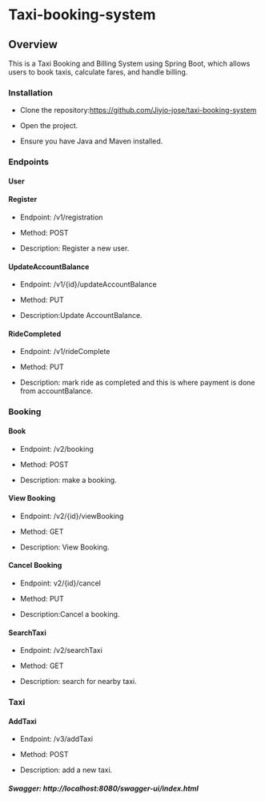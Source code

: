 # Taxi-booking-system
## Overview

This is a Taxi Booking and Billing System using Spring Boot, which allows users to book taxis, calculate fares, and handle billing.


### Installation

* Clone the repository:https://github.com/Jiyjo-jose/taxi-booking-system

* Open the project.

* Ensure you have Java and Maven installed.
### Endpoints

#### User

#### Register
* Endpoint: /v1/registration

* Method: POST

* Description: Register a new user.

#### UpdateAccountBalance

* Endpoint: /v1/{id}/updateAccountBalance

* Method: PUT

* Description:Update AccountBalance.

#### RideCompleted

* Endpoint: /v1/rideComplete

* Method: PUT

* Description: mark ride as completed and this is where payment is done from accountBalance.

### Booking

#### Book

* Endpoint: /v2/booking

* Method: POST

* Description: make a booking.

#### View Booking

* Endpoint: /v2/{id}/viewBooking

* Method: GET

* Description: View Booking.

#### Cancel Booking

* Endpoint: v2/{id}/cancel

* Method: PUT

* Description:Cancel a booking.

#### SearchTaxi

* Endpoint: /v2/searchTaxi

* Method: GET

* Description: search for nearby taxi.

### Taxi

#### AddTaxi

* Endpoint: /v3/addTaxi

* Method: POST

* Description: add a new taxi.

##### Swagger: http://localhost:8080/swagger-ui/index.html

